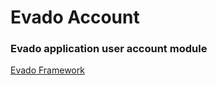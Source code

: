 # Evado Account

### Evado application user account module

[Evado Framework](https://github.com/mkhorin/evado)